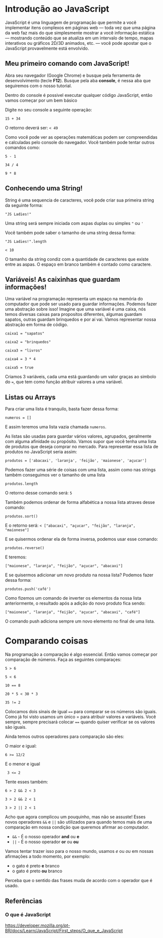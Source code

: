 # Introdução ao JavaScript

JavaScript é uma linguagem de programação que permite a você implementar itens complexos em páginas web — toda vez que uma página da web faz mais do que simplesmente mostrar a você informação estática — mostrando conteúdo que se atualiza em um intervalo de tempo, mapas interativos ou gráficos 2D/3D animados, etc. — você pode apostar que o JavaScript provavelmente está envolvido.

## Meu primeiro comando com JavaScript!

Abra seu navegador (Google Chrome) e busque pela ferramenta de desenvolvimento (tecle **F12**).
Busque pela aba **console**, é nessa aba que seguiremos com o nosso tutorial.

Dentro do console é possivel executar qualquer código JavaScript, então vamos começar por um bem básico

Digite no seu console a seguinte operação:

``` 
15 + 34
```

O retorno deverá ser: `< 49`

Como você pode ver as operações matemáticas podem ser compreendidas e calculadas pelo console do navegador. 
Você também pode tentar outros comandos como:

```
5 - 1
```

```
34 / 4
```

```
9 * 8
```

## Conhecendo uma String!

String é uma sequencia de caracteres, você pode criar sua primeira string da seguinte forma:

```
"JS Ladies!"
```

Uma string será sempre iniciada com aspas duplas ou simples `"` ou `'`

Você também pode saber o tamanho de uma string dessa forma:

```
"JS Ladies!".length
```

`< 10`

O tamanho da string condiz com a quantidade de caracteres que existe entre as aspas. O espaço em branco também é contado como caractere.


## Variáveis! As caixinhas que guardam informações!

Uma variável na programação representa um espaço na memória do computador que pode ser usado para guardar informações.
Podemos fazer uma abstração sobre isso! Imagine que uma variável é uma caixa, nós temos diversas caixas para propositos diferentes, algumas guardam sapatos, outras guardam brinquedos e por aí vai.
Vamos representar nossa abstração em forma de código.

```
caixa1 = "sapatos"
```

```
caixa2 = "brinquedos"
```

```
caixa3 = "livros"
```

```
caixa4 = 3 * 4
```

```
caixa5 = true
```

Criamos 3 variáveis, cada uma está guardando um valor graças ao simbolo do `=`, que tem como função atribuir valores a uma variável.

## Listas ou Arrays

Para criar uma lista é tranquilo, basta fazer dessa forma:

```
numeros = []
```

E assim teremos uma lista vazia chamada `numeros`.

As listas são usadas para guardar vários valores, agrupados, geralmente com alguma afinidade ou propósito. Vamos supor que você tenha uma lista de produtos que deseja comprar no mercado. Para representar essa lista de produtos no JavaScript seria assim:

```
produtos = ['abacaxi', 'laranja', 'feijão', 'maionese', 'açucar']
```

Podemos fazer uma série de coisas com uma lista, assim como nas strings também conseguimos ver o tamanho de uma lista

```
produtos.length
```

O retorno desse comando será: `5`

Também podemos ordenar de forma alfabética a nossa lista atraves desse comando:

```
produtos.sort()
```

E o retorno será: `< ["abacaxi", "açucar", "feijão", "laranja", "maionese"]`

E se quisermos ordenar ela de forma inversa, podemos usar esse comando:

```
produtos.reverse()
```

E teremos:

```
["maionese", "laranja", "feijão", "açucar", "abacaxi"]
```

E se quisermos adicionar um novo produto na nossa lista? Podemos fazer dessa forma:

```
produtos.push('café')
```

Como fizemos um comando de inverter os elementos da nossa lista anteriormente, o resultado após a adição do novo produto fica sendo:

```
["maionese", "laranja", "feijão", "açucar", "abacaxi", "café"]
```

O comando push adiciona sempre um novo elemento no final de uma lista.

# Comparando coisas

Na programação a comparação é algo essencial. Então vamos começar por comparação de números. Faça as seguintes comparaçes:

```
5 > 6
```

```
5 < 6
```

```
10 == 8
```

```
20 * 5 < 30 * 3
```

```
35 != 2
```

Colocamos dois sinais de igual `==` para comparar se os números são iguais. Como já foi visto usamos um único = para atribuir valores a variáveis. Você sempre, sempre precisará colocar `==` quando quiser verificar se os valores são iguais.

Ainda temos outros operadores para comparação são eles:

O maior e igual:
```
6 >= 12/2
```

E o menor e igual
```
 3 <= 2
```

Tente esses também:

```
6 > 2 && 2 < 3
```

```
3 > 2 && 2 < 1
```

```
3 > 2 || 2 < 1
```

Acho que agora complicou um pouquinho, mas não se assuste! Esses novos operadores `&&` e `||` são utilizados para quando temos mais de uma comparação em nossa condição que queremos afirmar ao computador.

- `&&` - É o nosso operador **and** ou **e**
- `||` - É o nosso operador **or** ou **ou**

Vamos tentar trazer isso para o nosso mundo, usamos *e* ou *ou* em nossas afirmações a todo momento, por exemplo:

- o gato é preto **e** branco
- o gato é preto **ou** branco

Perceba que o sentido das frases muda de acordo com o operador que é usado.
 

## Referências

### O que é JavaScript
https://developer.mozilla.org/pt-BR/docs/Learn/JavaScript/First_steps/O_que_e_JavaScript

### 
